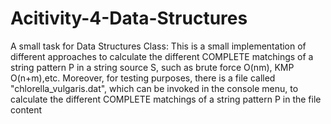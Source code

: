 # Acitivity-4-Data-Structures
A small task for Data Structures Class:
This is a small implementation of different approaches to calculate the different COMPLETE matchings of a string pattern P in a string source S, such as brute force O(nm), KMP O(n+m),etc. Moreover, for testing purposes, there is a file called "chlorella_vulgaris.dat",
which can be invoked in the console menu, to calculate the different COMPLETE matchings of a string pattern P in the file content

